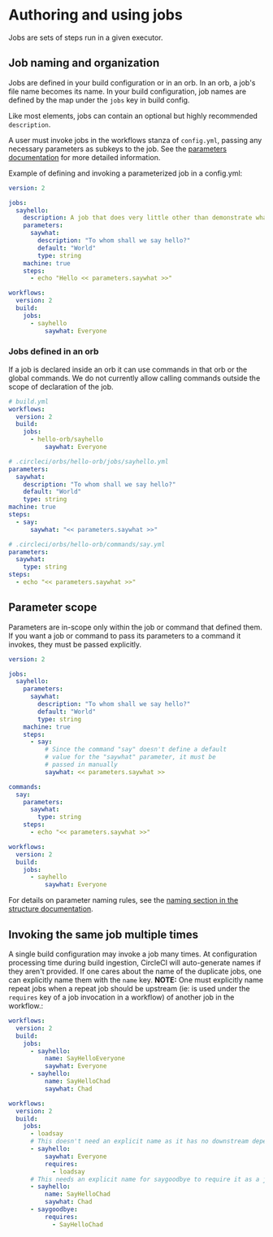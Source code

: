 # Authoring and using jobs
Jobs are sets of steps run in a given executor.

## Job naming and organization

Jobs are defined in your build configuration or in an orb. In an orb, a job's file name becomes its name. In your build configuration, job names are defined by the map under the `jobs` key in build config.

Like most elements, jobs can contain an optional but highly recommended `description`.

A user must invoke jobs in the workflows stanza of `config.yml`, passing any necessary parameters as subkeys to the job. See the [parameters documentation](parameters.md) for more detailed information.

Example of defining and invoking a parameterized job in a config.yml:

```yaml
version: 2

jobs:
  sayhello:
    description: A job that does very little other than demonstrate what a parameterized job looks like
    parameters:
      saywhat:
        description: "To whom shall we say hello?"
        default: "World"
        type: string
    machine: true
    steps:
      - echo "Hello << parameters.saywhat >>"

workflows:
  version: 2
  build:
    jobs:
      - sayhello
          saywhat: Everyone
```

### Jobs defined in an orb

If a job is declared inside an orb it can use commands in that orb or the global commands. We do not currently allow calling commands outside the scope of declaration of the job.

```yaml
# build.yml
workflows:
  version: 2
  build:
    jobs:
      - hello-orb/sayhello
          saywhat: Everyone
```

```yaml
# .circleci/orbs/hello-orb/jobs/sayhello.yml
parameters:
  saywhat:
    description: "To whom shall we say hello?"
    default: "World"
    type: string
machine: true
steps:
  - say:
      saywhat: "<< parameters.saywhat >>"
```

```yaml
# .circleci/orbs/hello-orb/commands/say.yml
parameters:
  saywhat:
    type: string
steps:
  - echo "<< parameters.saywhat >>"
```

## Parameter scope

Parameters are in-scope only within the job or command that defined them. If you want a job or command to pass its parameters to a command it invokes, they must be passed explicitly.

```yaml
version: 2

jobs:
  sayhello:
    parameters:
      saywhat:
        description: "To whom shall we say hello?"
        default: "World"
        type: string
    machine: true
    steps:
      - say:
          # Since the command "say" doesn't define a default
          # value for the "saywhat" parameter, it must be
          # passed in manually
          saywhat: << parameters.saywhat >>

commands:
  say:
    parameters:
      saywhat:
        type: string
    steps:
      - echo "<< parameters.saywhat >>"

workflows:
  version: 2
  build:
    jobs:
      - sayhello
          saywhat: Everyone
```

For details on parameter naming rules, see the [naming section in the structure documentation](./structure.md#naming).

## Invoking the same job multiple times

A single build configuration may invoke a job many times.  At configuration processing time during build ingestion, CircleCI will auto-generate names if they aren't provided.  If one cares about the name of the duplicate jobs, one can explicitly name them with the `name` key. **NOTE:** One must explicitly name repeat jobs when a repeat job should be upstream (ie: is used under the `requires` key of a job invocation in a workflow) of another job in the workflow.:

```yaml
workflows:
  version: 2
  build:
    jobs:
      - sayhello:
          name: SayHelloEveryone
          saywhat: Everyone
      - sayhello:
          name: SayHelloChad
          saywhat: Chad
```



```yaml
workflows:
  version: 2
  build:
    jobs:
      - loadsay
      # This doesn't need an explicit name as it has no downstream dependencies
      - sayhello:
          saywhat: Everyone
          requires:
            - loadsay
      # This needs an explicit name for saygoodbye to require it as a job dependency
      - sayhello:
          name: SayHelloChad
          saywhat: Chad
      - saygoodbye:
          requires:
            - SayHelloChad
```